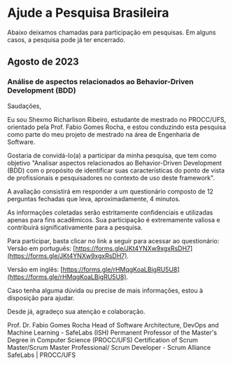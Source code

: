 # Ajude a Pesquisa Brasileira

Abaixo deixamos chamadas para participação em pesquisas. Em alguns casos, a pesquisa pode já ter encerrado.

## Agosto de 2023


### Análise de aspectos relacionados ao Behavior-Driven Development (BDD)

Saudações,


Eu sou Shexmo Richarlison Ribeiro, estudante de mestrado no PROCC/UFS, orientado pela Prof. Fabio Gomes Rocha, e estou conduzindo esta pesquisa como parte do meu projeto de mestrado na área de Engenharia de Software.


Gostaria de convidá-lo(a) a participar da minha pesquisa, que tem como objetivo "Analisar aspectos relacionados ao Behavior-Driven Development (BDD) com o propósito de identificar suas características do ponto de vista de profissionais e pesquisadores no contexto de uso deste framework".


A avaliação consistirá em responder a um questionário composto de 12 perguntas fechadas que leva, aproximadamente, 4 minutos.


As informações coletadas serão estritamente confidenciais e utilizadas apenas para fins acadêmicos. Sua participação é extremamente valiosa e contribuirá significativamente para a pesquisa.


Para participar, basta clicar no link a seguir para acessar ao questionário: Versão em português: [https://forms.gle/JKt4YNXw9xgxRsDH7](https://forms.gle/JKt4YNXw9xgxRsDH7). 

Versão em inglês: [https://forms.gle/rHMqgKoaLBigRU5U8](https://forms.gle/rHMqgKoaLBigRU5U8).


Caso tenha alguma dúvida ou precise de mais informações, estou à disposição para ajudar.


Desde já, agradeço sua atenção e colaboração.

Prof. Dr. Fabio Gomes Rocha
Head of Software Architecture, DevOps and Machine Learning - SafeLabs (ISH)
Permanent Professor of the Master's Degree in Computer Science (PROCC/UFS)
Certification of Scrum Master/Scrum Master Professional/ Scrum Developer - Scrum Alliance
SafeLabs | PROCC/UFS
